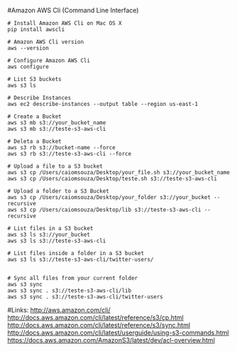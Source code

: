 #Amazon AWS Cli (Command Line Interface)

```
# Install Amazon AWS Cli on Mac OS X
pip install awscli

# Amazon AWS Cli version
aws --version

# Configure Amazon AWS Cli
aws configure

# List S3 buckets
aws s3 ls

# Describe Instances
aws ec2 describe-instances --output table --region us-east-1

# Create a Bucket
aws s3 mb s3://your_bucket_name
aws s3 mb s3://teste-s3-aws-cli

# Deleta a Bucket
aws s3 rb s3://bucket-name --force
aws s3 rb s3://teste-s3-aws-cli --force

# Upload a file to a S3 bucket
aws s3 cp /Users/caiomsouza/Desktop/your_file.sh s3://your_bucket_name
aws s3 cp /Users/caiomsouza/Desktop/teste.sh s3://teste-s3-aws-cli

# Upload a folder to a S3 Bucket
aws s3 cp /Users/caiomsouza/Desktop/your_folder s3://your_bucket --recursive
aws s3 cp /Users/caiomsouza/Desktop/lib s3://teste-s3-aws-cli --recursive

# List files in a S3 bucket
aws s3 ls s3://your_bucket
aws s3 ls s3://teste-s3-aws-cli

# List files inside a folder in a S3 bucket
aws s3 ls s3://teste-s3-aws-cli/twitter-users/


# Sync all files from your current folder
aws s3 sync
aws s3 sync . s3://teste-s3-aws-cli/lib
aws s3 sync . s3://teste-s3-aws-cli/twitter-users

```

#Links:
http://aws.amazon.com/cli/<BR>
http://docs.aws.amazon.com/cli/latest/reference/s3/cp.html<BR>
http://docs.aws.amazon.com/cli/latest/reference/s3/sync.html<BR>
http://docs.aws.amazon.com/cli/latest/userguide/using-s3-commands.html<BR>
https://docs.aws.amazon.com/AmazonS3/latest/dev/acl-overview.html<BR>

